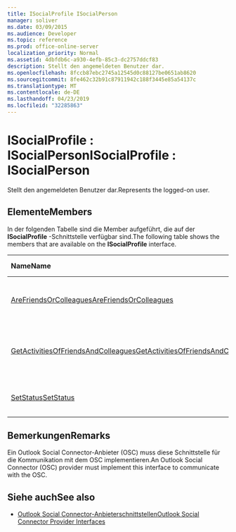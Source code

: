 ```yaml
---
title: ISocialProfile ISocialPerson
manager: soliver
ms.date: 03/09/2015
ms.audience: Developer
ms.topic: reference
ms.prod: office-online-server
localization_priority: Normal
ms.assetid: 4dbfdb6c-a930-4efb-85c3-dc2757ddcf83
description: Stellt den angemeldeten Benutzer dar.
ms.openlocfilehash: 8fccb87ebc2745a12545d0c88127be0651ab8620
ms.sourcegitcommit: 8fe462c32b91c87911942c188f3445e85a54137c
ms.translationtype: MT
ms.contentlocale: de-DE
ms.lasthandoff: 04/23/2019
ms.locfileid: "32285863"
---
```

# <a name="isocialprofile--isocialperson"></a><span data-ttu-id="4009e-103">ISocialProfile : ISocialPerson</span><span class="sxs-lookup"><span data-stu-id="4009e-103">ISocialProfile : ISocialPerson</span></span>

<span data-ttu-id="4009e-104">Stellt den angemeldeten Benutzer dar.</span><span class="sxs-lookup"><span data-stu-id="4009e-104">Represents the logged-on user.</span></span> 
  
## <a name="members"></a><span data-ttu-id="4009e-105">Elemente</span><span class="sxs-lookup"><span data-stu-id="4009e-105">Members</span></span>

<span data-ttu-id="4009e-106">In der folgenden Tabelle sind die Member aufgeführt, die auf der **ISocialProfile** -Schnittstelle verfügbar sind.</span><span class="sxs-lookup"><span data-stu-id="4009e-106">The following table shows the members that are available on the **ISocialProfile** interface.</span></span> 
  
|<span data-ttu-id="4009e-107">**Name**</span><span class="sxs-lookup"><span data-stu-id="4009e-107">**Name**</span></span>|<span data-ttu-id="4009e-108">**Mitgliedstyp**</span><span class="sxs-lookup"><span data-stu-id="4009e-108">**Member type**</span></span>|<span data-ttu-id="4009e-109">**Beschreibung**</span><span class="sxs-lookup"><span data-stu-id="4009e-109">**Description**</span></span>|
|:-----|:-----|:-----|
|[<span data-ttu-id="4009e-110">AreFriendsOrColleagues</span><span class="sxs-lookup"><span data-stu-id="4009e-110">AreFriendsOrColleagues</span></span>](isocialprofile-arefriendsorcolleagues.md) <br/> |<span data-ttu-id="4009e-111">Methode</span><span class="sxs-lookup"><span data-stu-id="4009e-111">Method</span></span>  <br/> |<span data-ttu-id="4009e-112">Bestimmt, ob die angegebenen Benutzer Freunde sind.</span><span class="sxs-lookup"><span data-stu-id="4009e-112">Determines whether the specified users are friends.</span></span>  <br/> |
|[<span data-ttu-id="4009e-113">GetActivitiesOfFriendsAndColleagues</span><span class="sxs-lookup"><span data-stu-id="4009e-113">GetActivitiesOfFriendsAndColleagues</span></span>](isocialprofile-getactivitiesoffriendsandcolleagues.md) <br/> |<span data-ttu-id="4009e-114">Methode</span><span class="sxs-lookup"><span data-stu-id="4009e-114">Method</span></span>  <br/> |<span data-ttu-id="4009e-115">Diese Methode ist seit Outlook Social Connector 2013 veraltet.</span><span class="sxs-lookup"><span data-stu-id="4009e-115">This method has been deprecated since Outlook Social Connector 2013.</span></span>  <br/> |
|[<span data-ttu-id="4009e-116">SetStatus</span><span class="sxs-lookup"><span data-stu-id="4009e-116">SetStatus</span></span>](isocialprofile-setstatus.md) <br/> |<span data-ttu-id="4009e-117">Methode</span><span class="sxs-lookup"><span data-stu-id="4009e-117">Method</span></span>  <br/> |<span data-ttu-id="4009e-118">Diese Methode wird derzeit nicht unterstützt.</span><span class="sxs-lookup"><span data-stu-id="4009e-118">This method is currently not supported.</span></span>  <br/> |
   
## <a name="remarks"></a><span data-ttu-id="4009e-119">Bemerkungen</span><span class="sxs-lookup"><span data-stu-id="4009e-119">Remarks</span></span>

<span data-ttu-id="4009e-120">Ein Outlook Social Connector-Anbieter (OSC) muss diese Schnittstelle für die Kommunikation mit dem OSC implementieren.</span><span class="sxs-lookup"><span data-stu-id="4009e-120">An Outlook Social Connector (OSC) provider must implement this interface to communicate with the OSC.</span></span>
  
## <a name="see-also"></a><span data-ttu-id="4009e-121">Siehe auch</span><span class="sxs-lookup"><span data-stu-id="4009e-121">See also</span></span>

- [<span data-ttu-id="4009e-122">Outlook Social Connector-Anbieterschnittstellen</span><span class="sxs-lookup"><span data-stu-id="4009e-122">Outlook Social Connector Provider Interfaces</span></span>](outlook-social-connector-provider-interfaces.md)

